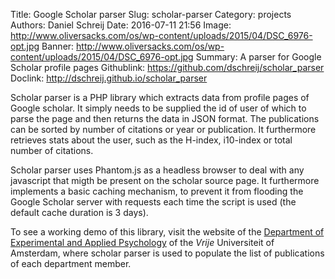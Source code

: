 Title: Google Scholar parser
Slug: scholar-parser
Category: projects
Authors: Daniel Schreij
Date: 2016-07-11 21:56
Image: http://www.oliversacks.com/os/wp-content/uploads/2015/04/DSC_6976-opt.jpg
Banner: http://www.oliversacks.com/os/wp-content/uploads/2015/04/DSC_6976-opt.jpg
Summary: A parser for Google Scholar profile pages
Githublink: https://github.com/dschreij/scholar_parser
Doclink: http://dschreij.github.io/scholar_parser

Scholar parser is a PHP library which extracts data from profile pages of Google scholar. It simply needs to be supplied the id of user of which to parse the page and then returns the data in JSON format. The publications can be sorted by number of citations or year or publication. It furthermore retrieves stats about the user, such as the H-index, i10-index or total number of citations.

Scholar parser uses Phantom.js as a headless browser to deal with any javascript that migth be present on the scholar source page. It furthermore implements a basic caching mechanism, to prevent it from flooding the Google Scholar server with requests each time the script is used (the default cache duration is 3 days).

To see a working demo of this library, visit the website of the [Department of Experimental and Applied Psychology](http:/www.vupsy.nl) of the *Vrije* Universiteit of Amsterdam, where scholar parser is used to populate the list of publications of each department member.